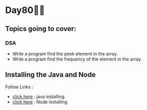 # Day80🧑‍💻
## Topics going to cover: 
### DSA
- Write a program find the peek element in the array.
- Write a program find the frequency of the element in the array.

## Installing the Java and Node 
Follow Links : 
- [click here](https://www.java.com/en/download/help/download_options.html) : java installing.
- [click here](https://nodejs.org/en/download) : Node installing.